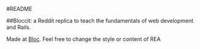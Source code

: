 #README

##Bloccit: a Reddit replica to teach the fundamentals of web development and Rails.

Made at [Bloc](http://bloc.io).
Feel free to change the style or content of REA
